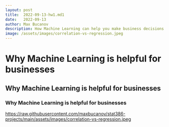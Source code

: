 ```yaml
---
layout: post
title:  2022-09-13-hw1.md1
date:   2022-09-13
author: Max Bucanov
description: How Machine Learning can help you make business decisions
image: /assets/images/correlation-vs-regression.jpeg
---
```


# Why Machine Learning is helpful for businesses
## Why Machine Learning is helpful for businesses
### Why Machine Learning is helpful for businesses

https://raw.githubusercontent.com/maxbucanov/stat386-projects/main/assets/images/correlation-vs-regression.jpeg
